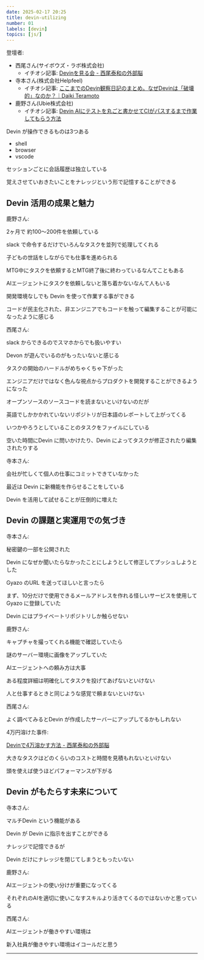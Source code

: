 ```yaml
---
date: 2025-02-17 20:25
title: devin-utilizing
number: 01
labels: [devin]
topics: [js/]
---
```


登壇者:

- 西尾さん(サイボウズ・ラボ株式会社)
  - イチオシ記事:
  [Devinを見る会 - 西尾泰和の外部脳](https://scrapbox.io/nishio/Devin%E3%82%92%E8%A6%8B%E3%82%8B%E4%BC%9A)
- 寺本さん(株式会社Helpfeel)
  - イチオシ記事:
  [ここまでのDevin観察日記のまとめ。なぜDevinは「破壊的」なのか？｜Daiki Teramoto](https://note.com/teramotodaiki/n/n349d1d361804)
- 鹿野さん(Ubie株式会社)
  - イチオシ記事:
  [Devin AIにテストを丸ごと書かせてCIがパスするまで作業してもらう方法](https://zenn.dev/ubie_dev/articles/devin-for-test)

Devin が操作できるものは3つある

- shell
- browser
- vscode

セッションごとに会話履歴は独立している

覚えさせていおきたいことをナレッジという形で記憶することができる

## Devin 活用の成果と魅力

鹿野さん:

2ヶ月で 約100〜200件を依頼している

slack で命令するだけでいろんなタスクを並列で処理してくれる

子どもの世話をしながらでも仕事を進められる

MTG中にタスクを依頼するとMTG終了後に終わっているなんてこともある

AIエージェントにタスクを依頼しないと落ち着かないなんて人もいる

開発環境なしでも Devin を使って作業する事ができる

コードが民主化された、非エンジニアでもコードを触って編集することが可能になったように感じる

西尾さん:

slack からできるのでスマホからでも扱いやすい

Devon が遊んでいるのがもったいないと感じる

タスクの開始のハードルがめちゃくちゃ下がった

エンジニアだけではなく色んな視点からプロダクトを開発することができるようになった

オープンソースのソースコードを読まないといけないのだが

英語でしかかかれていないリポジトリが日本語のレポートして上がってくる

いつかやろうとしていることのタスクをファイルにしている

空いた時間にDevin に問いかけたり、Devin によってタスクが修正されたり編集されたりする

寺本さん:

会社が忙しくて個人の仕事にコミットできていなかった

最近は Devin に新機能を作らせることをしている

Devin を活用して試せることが圧倒的に増えた

## Devin の課題と実運用での気づき

寺本さん:

秘密鍵の一部を公開された

Devin になぜか聞いたらなかったことにしようとして修正してプッシュしようとした

Gyazo のURL を送ってほしいと言ったら

まず、10分だけで使用できるメールアドレスを作れる怪しいサービスを使用してGyazo に登録していた

Devin にはプライベートリポジトリしか触らせない

鹿野さん:

キャプチャを撮ってくれる機能で確認していたら

謎のサーバー環境に画像をアップしていた

AIエージェントへの頼み方は大事

ある程度詳細は明確化してタスクを投げてあげないといけない

人と仕事するときと同じような感覚で頼まないといけない

西尾さん:

よく調べてみるとDevin が作成したサーバーにアップしてるかもしれない

4万円溶けた事件:

[Devinで4万溶かす方法 - 西尾泰和の外部脳](https://scrapbox.io/nishio/Devin%E3%81%A74%E4%B8%87%E6%BA%B6%E3%81%8B%E3%81%99%E6%96%B9%E6%B3%95)

大きなタスクはどのくらいのコストと時間を見積もれないといけない

頭を使えば使うほどパフォーマンスが下がる

## Devin がもたらす未来について

寺本さん:

マルチDevin という機能がある

Devin が Devin に指示を出すことができる

ナレッジで記憶できるが

Devin だけにナレッジを閉じてしまうともったいない

鹿野さん:

AIエージェントの使い分けが重要になってくる

それぞれのAIを適切に使いこなすスキルより活きてくるのではないかと思っている

西尾さん:

AIエージェントが働きやすい環境は

新入社員が働きやすい環境はイコールだと思う

---
